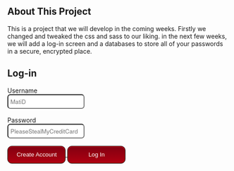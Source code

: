 ## About This Project
This is a project that we will develop in the coming weeks. Firstly we changed and tweaked the css and sass to our liking. in the next few weeks, we will add a log-in screen and a databases to store all of your passwords in a secure, encrypted place.

## Log-in
<form>
  <label for="Username>">Username</label>
  <br><input type="text" id="Login-Username" name="user-login" placeholder="MatiD">
  <br><br><label for="Password" id="Login-Password" name="user-password" >Password</label>
  <br><input type="text" id="Login-Password" name="Password" placeholder="PleaseStealMyCreditCard">
  <br>
  <br>
  <a href=http://localhost:4001/CreateAccount.html>
    <input class="submit" type="submit" value="Create Account">
  <a href="HomePage.md">
    <input class="submit" type="submit" value='Log In'>
  </a>

<style>
    input[type=text], input[type=password]{
      font-family: "HelveticaNeue-Light", "Helvetica Neue Light", "Helvetica Neue", 
      Helvetica, Arial, "Lucida Grande", sans-serif;
      border-radius: 0.5em;
      box-shadow: 0.75em;
      min-width: 150px;
      padding: 5px 5px;


    }
    
    .submit{
        list-style-type: none;
        width: 132px;
        min-height: 40px;
        margin-bottom: 12px;
        line-height: 1em;
        padding: 6px 6px 6px 7px;
        background: #AF0011;
        background: -moz-linear-gradient(top, #AF0011 0%, #820011 100%);
        background: -webkit-gradient(linear, left top, left bottom, color-stop(0%, #f8f8f8), color-stop(100%, #dddddd));
        background: -webkit-linear-gradient(top, #AF0011 0%, #820011 100%);
        background: -o-linear-gradient(top, #AF0011 0%, #820011 100%);
        background: -ms-linear-gradient(top, #AF0011 0%, #820011 100%);
        background: linear-gradient(to top, #AF0011 0%, #820011 100%);
        border-radius: 0.75em;
        border: 1px solid #0D0D0D;
        -webkit-box-shadow: inset 0px 1px 1px 0 #e90226;
        box-shadow: inset 0px 1px 1px 0 #e90226;
        color: white;

        }
</style>